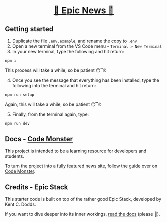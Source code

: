 <div align="center">
  <h1 align="center"><a href="https://www.epicweb.dev/epic-stack">📰 Epic News 📰</a></h1>

</div>

## Getting started

1. Duplicate the file `.env.example`, and rename the copy to `.env`
2. Open a new terminal from the VS Code menu - `Terminal > New Terminal`
3. In your new terminal, type the following and hit return:

```sh
npm i
```

This process will take a while, so be patient 😴⏰

4. Once you see the message that everything has been installed, type the
   following into the terminal and hit return:

```sh
npm run setup
```

Again, this will take a while, so be patient 😴⏰

5. Finally, from the terminal again, type:

```sh
npm run dev
```

## Docs - [Code Monster](https://gedsargent.github.io/code-monster/guides/epic-news/root-tsx/)

This project is intended to be a learning resource for developers and students.

To turn the project into a fully featured news site, follow the guide over on
[Code Monster](https://gedsargent.github.io/code-monster/guides/epic-news/root-tsx/).

## Credits - Epic Stack

This starter code is built on top of the rather good Epic Stack, developed by
Kent C. Dodds.

If you want to dive deeper into its inner workings,
[read the docs](https://github.com/epicweb-dev/epic-stack/blob/main/docs)
(please 🙏).
